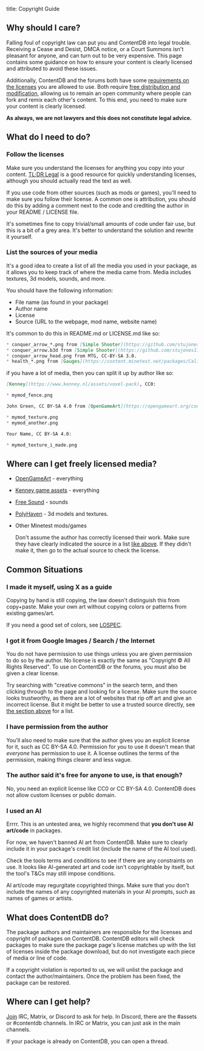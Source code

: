 title: Copyright Guide

## Why should I care?

Falling foul of copyright law can put you and ContentDB into legal trouble. Receiving a Cease and Desist, DMCA notice,
or a Court Summons isn't pleasant for anyone, and can turn out to be very expensive. This page contains some
guidance on how to ensure your content is clearly licensed and attributed to avoid these issues.

Additionally, ContentDB and the forums both have some
[requirements on the licenses](/policy_and_guidance/#41-allowed-licenses) you are allowed to use. Both require
[free distribution and modification](/help/non_free/), allowing us to remain an open community where people can fork
and remix each other's content. To this end, you need to make sure your content is clearly licensed.

**As always, we are not lawyers and this does not constitute legal advice.**


## What do I need to do?

### Follow the licenses

Make sure you understand the licenses for anything you copy into your content.
[TL;DR Legal](https://tldrlegal.com/license/mit-license) is a good resource for quickly understanding
licenses, although you should actually read the text as well.

If you use code from other sources (such as mods or games), you'll need to make sure you follow
their license. A common one is attribution, you should do this by adding a comment next to the
code and crediting the author in your README / LICENSE file.

It's sometimes fine to copy trivial/small amounts of code under fair use, but this
is a bit of a grey area. It's better to understand the solution and rewrite it yourself.

### List the sources of your media

It's a good idea to create a list of all the media you used in your package, as it allows
you to keep track of where the media came from. Media includes textures, 3d models,
sounds, and more.

You should have the following information:

* File name (as found in your package)
* Author name
* License
* Source (URL to the webpage, mod name, website name)

It's common to do this in README.md or LICENSE.md like so:

```md
* conquer_arrow_*.png from [Simple Shooter](https://github.com/stujones11/shooter) by Stuart Jones, CC0 1.0.
* conquer_arrow.b3d from [Simple Shooter](https://github.com/stujones11/shooter) by Stuart Jones, CC-BY-SA 3.0.
* conquer_arrow_head.png from MTG, CC-BY-SA 3.0.
* health_*.png from [Gauges](https://content.minetest.net/packages/Calinou/gauges/) by Calinou, CC0.
```

if you have a lot of media, then you can split it up by author like so:

```md
[Kenney](https://www.kenney.nl/assets/voxel-pack), CC0:

* mymod_fence.png

John Green, CC BY-SA 4.0 from [OpenGameArt](https://opengameart.org/content/tiny-16-basic):

* mymod_texture.png
* mymod_another.png

Your Name, CC BY-SA 4.0:

* mymod_texture_i_made.png
```


## Where can I get freely licensed media?

* [OpenGameArt](https://opengameart.org/) - everything
* [Kenney game assets](https://www.kenney.nl/assets) - everything
* [Free Sound](https://freesound.org/) - sounds
* [PolyHaven](https://polyhaven.com/) - 3d models and textures. 
* Other Minetest mods/games

    Don't assume the author has correctly licensed their work.
    Make sure they have clearly indicated the source in a list [like above](#list-the-sources-of-your-media).
    If they didn't make it, then go to the actual source to check the license.


## Common Situations

### I made it myself, using X as a guide

Copying by hand is still copying, the law doesn't distinguish this from copy+paste.
Make your own art without copying colors or patterns from existing games/art. 

If you need a good set of colors, see [LOSPEC](https://lospec.com/palette-list).

### I got it from Google Images / Search / the Internet

You do not have permission to use things unless you are given permission to do so by the author.
No license is exactly the same as "Copyright &copy; All Rights Reserved".
To use on ContentDB or the forums, you must also be given a clear license.

Try searching with "creative commons" in the search term, and then clicking through to the page
and looking for a license. Make sure the source looks trustworthy, as there are a lot of websites
that rip off art and give an incorrect license. But it might be better to use a trusted source directly, see
[the section above](#where-can-i-get-freely-licensed-media) for a list.

### I have permission from the author

You'll also need to make sure that the author gives you an explicit license for it, such as CC BY-SA 4.0.
Permission for *you* to use it doesn't mean that *everyone* has permission to use it. A license outlines the terms of
the permission, making things clearer and less vague.

### The author said it's free for anyone to use, is that enough?

No, you need an explicit license like CC0 or CC BY-SA 4.0. ContentDB does not allow custom licenses
or public domain.

### I used an AI

Errrr. This is an untested area, we highly recommend that **you don't use AI art/code** in packages.

For now, we haven't banned AI art from ContentDB. Make sure to clearly include it in your package's
credit list (include the name of the AI tool used).

Check the tools terms and conditions to see if there are any constraints on use. It looks
like AI-generated art and code isn't copyrightable by itself, but the tool's T&Cs may still
impose conditions.

AI art/code may regurgitate copyrighted things. Make sure that you don't include the
names of any copyrighted materials in your AI prompts, such as names of games or artists.


## What does ContentDB do?

The package authors and maintainers are responsible for the licenses and copyright of packages on ContentDB.
ContentDB editors will check packages to make sure the package page's license matches up with the list of licenses
inside the package download, but do not investigate each piece of media or line of code.

If a copyright violation is reported to us, we will unlist the package and contact the author/maintainers.
Once the problem has been fixed, the package can be restored.


## Where can I get help?

[Join](https://www.minetest.net/get-involved/) IRC, Matrix, or Discord to ask for help.
In Discord, there are the #assets or #contentdb channels. In IRC or Matrix, you can just ask in the main channels.

If your package is already on ContentDB, you can open a thread.
